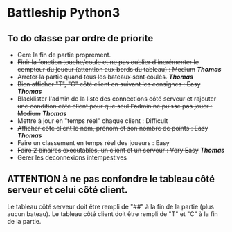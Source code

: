 # Battleship Python3

## To do classe par ordre de priorite
- Gere la fin de partie proprement.
- ~~Finir la fonction touche/coule et ne pas oublier d'incrémenter le compteur du joueur (attention aux bords du tableau) : Medium~~ ***Thomas***
- ~~Arreter la partie quand tous les bateaux sont coulés.~~ ***Thomas***
- ~~Bien afficher "T", "C" côté client en suivant les consignes : Easy~~ ***Thomas***
- ~~Blacklister l'admin de la liste des connections côté serveur et rajouter une condition côté client pour que seul l'admin ne puisse pas jouer : Medium~~ ***Thomas***
- Mettre à jour en "temps réel" chaque client : Difficult
- ~~Afficher côté client le nom, prénom et son nombre de points : Easy~~ ***Thomas***
- Faire un classement en temps réel des joueurs : Easy
- ~~Faire 2 binaires executables, un client et un serveur : Very Easy~~ ***Thomas***
- Gerer les deconnexions intempestives

## ATTENTION à ne pas confondre le tableau côté serveur et celui côté client. 
Le tableau côté serveur doit être rempli de "##" à la fin de la partie (plus aucun bateau).
Le tableau côté client doit être rempli de "T" et "C" à la fin de la partie.
